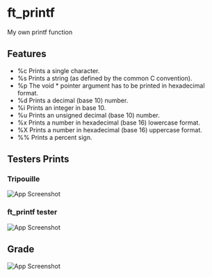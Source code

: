 
# ft_printf 

My own printf function



## Features

- %c Prints a single character.
- %s Prints a string (as defined by the common C convention).
- %p The void * pointer argument has to be printed in hexadecimal format.
- %d Prints a decimal (base 10) number. 
- %i Prints an integer in base 10.
- %u Prints an unsigned decimal (base 10) number.
- %x Prints a number in hexadecimal (base 16) lowercase format.
- %X Prints a number in hexadecimal (base 16) uppercase format.
- %% Prints a percent sign.


## Testers Prints
### Tripouille
![App Screenshot](https://media.discordapp.net/attachments/1080586501387190344/1283732952030646293/image.png?ex=66e75cba&is=66e60b3a&hm=98e2a654806ba353d6140687255afc2d76e6bc6286ca03d594dc15bcb8aa0f34&=&format=webp&quality=lossless)
### ft_printf tester
![App Screenshot](https://media.discordapp.net/attachments/1080586501387190344/1283733635819896884/image.png?ex=66e75d5d&is=66e60bdd&hm=8cc0bb87f03ee1133599738655251004521b14ad749fa694360a5ea66d40496c&=&format=webp&quality=lossless)
## Grade
![App Screenshot](https://media.discordapp.net/attachments/1080586501387190344/1285564427415978078/image.png?ex=66eabaac&is=66e9692c&hm=412ef343fc34de1b8ccd168efd8e2a932d6f1660b1c7d80932ee5ef4486f46b5&=&format=webp&quality=lossless)
